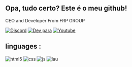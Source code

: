 

## Opa, tudo certo? Este é o meu github!

CEO and Developer From FRP GROUP

[![Discord](https://img.shields.io/badge/Discord-7289DA?style=for-the-badge&logo=discord&logoColor=white)](https://discord.gg/87XpVNXqwt)
[![Dev para](https://img.shields.io/badge/dev.to-0A0A0A?style=for-the-badge&logo=devdotto&logoColor=white)](https://discord.gg/frpgroup) 
[![Youtube](https://img.shields.io/badge/YouTube-FF0000?style=for-the-badge&logo=youtube&logoColor=white)](https://www.youtube.com/@grego.7) 


## linguages :

<div style="display: inline_block">
  <img align="center" alt="html5" src="https://img.shields.io/badge/HTML5-E34F26?style=for-the-badge&logo=html5&logoColor=white" />
  <img align="center" alt="css" src="https://img.shields.io/badge/CSS3-1572B6?style=for-the-badge&logo=css3&logoColor=white" />
  <img align="center" alt="js" src="https://img.shields.io/badge/JavaScript-F7DF1E?style=for-the-badge&logo=javascript&logoColor=black" />
  <img align="center" alt="lau" src="https://img.shields.io/badge/Lua-2C2D72?style=for-the-badge&logo=lua&logoColor=white" />
</div><br/>


